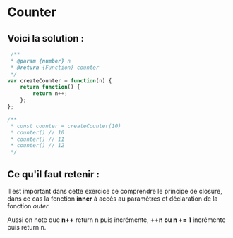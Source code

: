 # Counter

## Voici la solution :

``` js
 /**
 * @param {number} n
 * @return {Function} counter
 */
var createCounter = function(n) {
    return function() {
        return n++;
    };
};

/** 
 * const counter = createCounter(10)
 * counter() // 10
 * counter() // 11
 * counter() // 12
 */ 
```
## Ce qu'il faut retenir :

Il est important dans cette exercice ce comprendre le principe de closure, dans ce cas la fonction **inner** à accès au paramètres et déclaration de la fonction *outer*.

Aussi on note que **n++** return n puis incrémente, **++n ou n += 1** incrémente puis return n.
